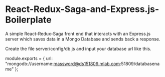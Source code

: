 # React-Redux-Saga-and-Express.js-Boilerplate

A simple React-Redux-Saga front end that interacts with an Express.js
server which saves data in a Mongo Database and sends back a response.


Create the file server/config/db.js and input your database url like this.

module.exports = {
    url: "mongodb://username:massword@ds151809.mlab.com:51809/databasename"
};